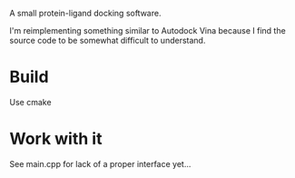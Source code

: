 A small protein-ligand docking software.

I'm reimplementing something similar to Autodock Vina because I find the source code to be somewhat
difficult to understand.

# Build

Use cmake

# Work with it

See main.cpp for lack of a proper interface yet...